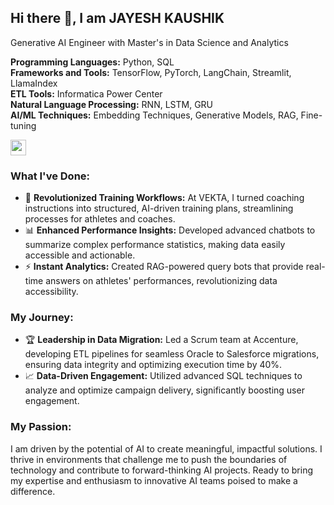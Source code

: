 ## Hi there 👋, I am JAYESH KAUSHIK 
Generative AI Engineer with Master's in Data Science and Analytics

**Programming Languages:** Python, SQL <br>
**Frameworks and Tools:** TensorFlow, PyTorch, LangChain, Streamlit, LlamaIndex <br>
**ETL Tools:** Informatica Power Center <br>
**Natural Language Processing:** RNN, LSTM, GRU <br>
**AI/ML Techniques:** Embedding Techniques, Generative Models, RAG, Fine-tuning <br>

<a href="http://www.linkedin.com/in/jayesh-kaushik"><img src="https://img.shields.io/badge/linkedin-%230077B5.svg?&style=for-the-badge&logo=linkedin&logoColor=white" height=25></a>

### What I've Done:
- 🚀 **Revolutionized Training Workflows:** At VEKTA, I turned coaching instructions into structured, AI-driven training plans, streamlining processes for athletes and coaches.
- 📊 **Enhanced Performance Insights:** Developed advanced chatbots to summarize complex performance statistics, making data easily accessible and actionable.
- ⚡ **Instant Analytics:** Created RAG-powered query bots that provide real-time answers on athletes' performances, revolutionizing data accessibility.

### My Journey:
- 🏆 **Leadership in Data Migration:** Led a Scrum team at Accenture, developing ETL pipelines for seamless Oracle to Salesforce migrations, ensuring data integrity and optimizing execution time by 40%.
- 📈 **Data-Driven Engagement:** Utilized advanced SQL techniques to analyze and optimize campaign delivery, significantly boosting user engagement.

### My Passion:
I am driven by the potential of AI to create meaningful, impactful solutions. I thrive in environments that challenge me to push the boundaries of technology and contribute to forward-thinking AI projects. Ready to bring my expertise and enthusiasm to innovative AI teams poised to make a difference.

